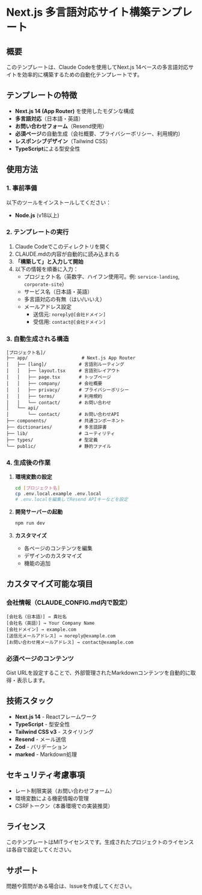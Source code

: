 # Next.js 多言語対応サイト構築テンプレート

## 概要

このテンプレートは、Claude Codeを使用してNext.js 14ベースの多言語対応サイトを効率的に構築するための自動化テンプレートです。

## テンプレートの特徴

- **Next.js 14 (App Router)** を使用したモダンな構成
- **多言語対応**（日本語・英語）
- **お問い合わせフォーム**（Resend使用）
- **必須ページ**の自動生成（会社概要、プライバシーポリシー、利用規約）
- **レスポンシブデザイン**（Tailwind CSS）
- **TypeScript**による型安全性

## 使用方法

### 1. 事前準備

以下のツールをインストールしてください：

- **Node.js** (v18以上)

### 2. テンプレートの実行

1. Claude Codeでこのディレクトリを開く
2. CLAUDE.mdの内容が自動的に読み込まれる
3. **「構築して」と入力して開始**
4. 以下の情報を順番に入力：
   - プロジェクト名（英数字、ハイフン使用可。例: `service-landing`, `corporate-site`）
   - サービス名（日本語・英語）
   - 多言語対応の有無（はい/いいえ）
   - メールアドレス設定
     - 送信元: `noreply@[会社ドメイン]`
     - 受信用: `contact@[会社ドメイン]`

### 3. 自動生成される構造

```
[プロジェクト名]/
├── app/                    # Next.js App Router
│   ├── [lang]/            # 言語別ルーティング
│   │   ├── layout.tsx     # 言語別レイアウト
│   │   ├── page.tsx       # トップページ
│   │   ├── company/       # 会社概要
│   │   ├── privacy/       # プライバシーポリシー
│   │   ├── terms/         # 利用規約
│   │   └── contact/       # お問い合わせ
│   └── api/
│       └── contact/       # お問い合わせAPI
├── components/            # 共通コンポーネント
├── dictionaries/          # 多言語辞書
├── lib/                   # ユーティリティ
├── types/                 # 型定義
└── public/                # 静的ファイル
```

### 4. 生成後の作業

1. **環境変数の設定**
   ```bash
   cd [プロジェクト名]
   cp .env.local.example .env.local
   # .env.localを編集してResend APIキーなどを設定
   ```

2. **開発サーバーの起動**
   ```bash
   npm run dev
   ```

3. **カスタマイズ**
   - 各ページのコンテンツを編集
   - デザインのカスタマイズ
   - 機能の追加

## カスタマイズ可能な項目

### 会社情報（CLAUDE_CONFIG.md内で設定）

```
[会社名（日本語）] → 貴社名
[会社名（英語）] → Your Company Name
[会社ドメイン] → example.com
[送信元メールアドレス] → noreply@example.com
[お問い合わせ用メールアドレス] → contact@example.com
```

### 必須ページのコンテンツ

Gist URLを設定することで、外部管理されたMarkdownコンテンツを自動的に取得・表示します。

## 技術スタック

- **Next.js 14** - Reactフレームワーク
- **TypeScript** - 型安全性
- **Tailwind CSS v3** - スタイリング
- **Resend** - メール送信
- **Zod** - バリデーション
- **marked** - Markdown処理

## セキュリティ考慮事項

- レート制限実装（お問い合わせフォーム）
- 環境変数による機密情報の管理
- CSRFトークン（本番環境での実装推奨）

## ライセンス

このテンプレートはMITライセンスです。生成されたプロジェクトのライセンスは各自で設定してください。

## サポート

問題や質問がある場合は、Issueを作成してください。
